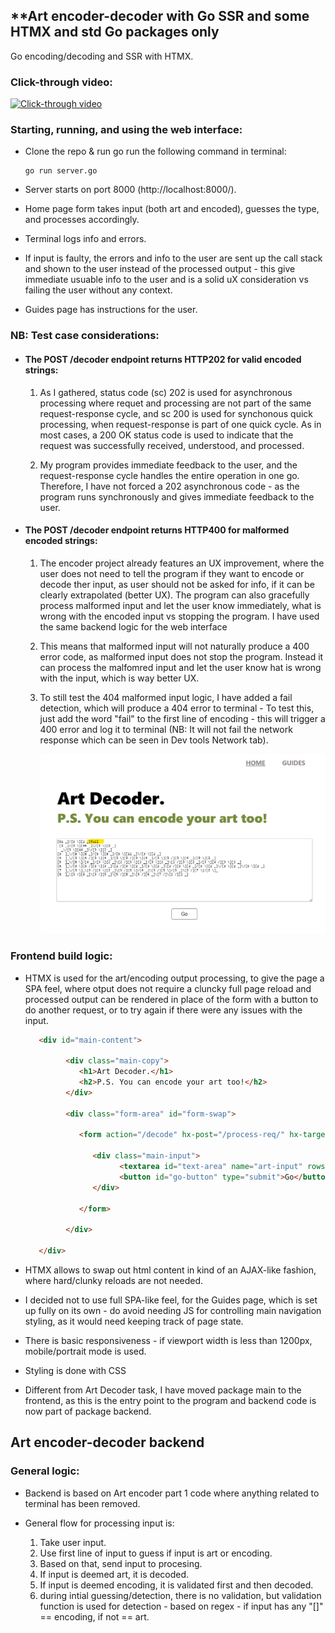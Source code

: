 ## **Art encoder-decoder with Go SSR and some HTMX and std Go packages only

Go encoding/decoding and SSR with HTMX.

### Click-through video:

[![Click-through video](https://img.youtube.com/vi/KhfJnG4f_H4/0.jpg)](https://www.youtube.com/watch?v=KhfJnG4f_H4)


### Starting, running, and using the web interface:
- Clone the repo & run go run the following command in terminal:

   ```
   go run server.go
   ```

- Server starts on port 8000 (http://localhost:8000/).
- Home page form takes input (both art and encoded), guesses the type, and processes accordingly.
- Terminal logs info and errors.
- If input is faulty, the errors and info to the user are sent up the call stack and shown to the user instead of the processed output - this give immediate usuable info to the user and is a solid uX consideration vs failing the user without any context.
- Guides page has instructions for the user.

### NB: Test case considerations:

- #### The POST /decoder endpoint returns HTTP202 for valid encoded strings:

   1. As I gathered, status code (sc) 202 is used for asynchronous processing where requet and processing are not part of the same request-response cycle, and sc 200 is used for synchonous quick processing, when request-response is part of one quick cycle. As in most cases, a 200 OK status code is used to indicate that the request was successfully received, understood, and processed.

   2. My program provides immediate feedback to the user, and the request-response cycle handles the entire operation in one go. Therefore, I have not forced a 202 asynchronous code - as the program runs synchronously and gives immediate feedback to the user.

- #### The POST /decoder endpoint returns HTTP400 for malformed encoded strings:

   1. The encoder project already features an UX improvement, where the user does not need to tell the program if they want to encode or decode ther input, as user should not be asked for info, if it can be clearly extrapolated (better UX). The program can also gracefully process malformed input and let the user know immediately, what is wrong with the encoded input vs stopping the program. I have used the same backend logic for the web interface

   2. This means that malformed input will not naturally produce a 400 error code, as malformed input does not stop the program. Instead it can process the malfomred input and let the user know hat is wrong with the input, which is way better UX.

   3. To still test the 404 malformed input logic, I have added a fail detection, which will produce a 404 error to terminal - To test this, just add the word "fail" to the first line of encoding - this will trigger a 400 error and log it to terminal (NB: It will not fail the network response which can be seen in Dev tools Network tab).

      ![Fail test](mdpics/fail.png)

### Frontend build logic:
- HTMX is used for the art/encoding output processing, to give the page a SPA feel, where otput does not require a cluncky full page reload and processed output can be rendered in place of the form with a button to do another request, or to try again if there were any issues with the input.

   ```html
      <div id="main-content">
                  
            <div class="main-copy">
               <h1>Art Decoder.</h1>
               <h2>P.S. You can encode your art too!</h2>
            </div>
            
            <div class="form-area" id="form-swap">

               <form action="/decode" hx-post="/process-req/" hx-target="#form-swap">
      
                  <div class="main-input">
                        <textarea id="text-area" name="art-input" rows="15"></textarea>
                        <button id="go-button" type="submit">Go</button>
                  </div>
            
               </form>

            </div>

      </div>
   ```

- HTMX allows to swap out html content in kind of an AJAX-like fashion, where hard/clunky reloads are not needed.
- I decided not to use full SPA-like feel, for the Guides page, which is set up fully on its own - do avoid needing JS for controlling main navigation styling, as it would need keeping track of page state.
- There is basic responsiveness - if viewport width is less than 1200px, mobile/portrait mode is used.
- Styling is done with CSS
- Different from Art Decoder task, I have moved package main to the frontend, as this is the entry point to the program and backend code is now part of package backend.

## **Art encoder-decoder backend**

### General logic:
- Backend is based on Art encoder part 1 code where anything related to terminal has been removed.
- General flow for processing input is:

   1. Take user input.
   2. Use first line of input to guess if input is art or encoding.
   3. Based on that, send input to procesing.
   4. If input is deemed art, it is decoded.
   5. If input is deemed encoding, it is validated first and then decoded.
   6. during intial guessing/detection, there is no validation, but validation function is used for detection - based on regex - if input has any "[]" == encoding, if not == art.
